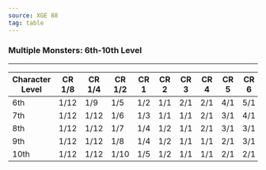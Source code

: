 ```yaml
---
source: XGE 88
tag: table
---
```


### Multiple Monsters: 6th-10th Level
---
|Character Level|CR 1/8|CR 1/4|CR 1/2|CR 1|CR 2|CR 3|CR 4|CR 5|CR 6|CR 7|CR 8|CR 9|CR 10|
|----|--|--|--|--|--|--|--|--|--|--|--|--|--|
|6th|1/12|1/9|1/5|1/2|1/1|2/1|2/1|4/1|5/1|6/1|—|—|—|
|7th|1/12|1/12|1/6|1/3|1/1|1/1|2/1|3/1|4/1|5/1|—|—|—|
|8th|1/12|1/12|1/7|1/4|1/2|1/1|2/1|3/1|3/1|4/1|6/1|—|—|
|9th|1/12|1/12|1/8|1/4|1/2|1/1|1/1|2/1|3/1|4/1|5/1|6/1|—|
|10th|1/12|1/12|1/10|1/5|1/2|1/1|1/1|2/1|2/1|3/1|4/1|5/1|6/1|
